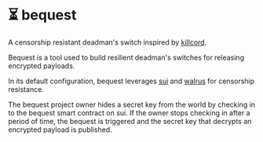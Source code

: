 # ⏳ bequest 
A censorship resistant deadman's switch inspired by [killcord](https://killcord.io/).

Bequest is a tool used to build resilient deadman's switches for releasing encrypted payloads. 

In its default configuration, bequest leverages [sui](https://sui.io/) and [walrus](https://docs.walrus.site/) for censorship resistance. 

The bequest project owner hides a secret key from the world by checking in to the bequest smart contract on sui. 
If the owner stops checking in after a period of time, the bequest is triggered and the secret key that decrypts an encrypted payload is published.
